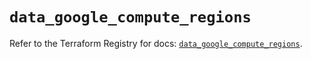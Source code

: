 # `data_google_compute_regions`

Refer to the Terraform Registry for docs: [`data_google_compute_regions`](https://registry.terraform.io/providers/hashicorp/google/6.34.1/docs/data-sources/compute_regions).
